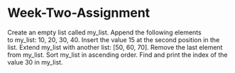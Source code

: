 # Week-Two-Assignment
Create an empty list called my_list. Append the following elements to my_list: 10, 20, 30, 40. Insert the value 15 at the second position in the list. Extend my_list with another list: [50, 60, 70]. Remove the last element from my_list. Sort my_list in ascending order. Find and print the index of the value 30 in my_list.
